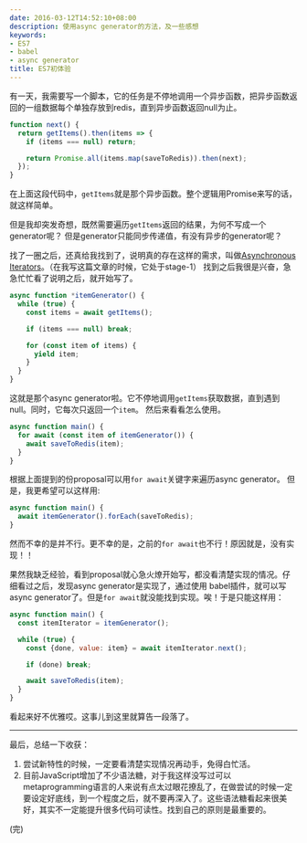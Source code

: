 ```yaml
---
date: 2016-03-12T14:52:10+08:00
description: 使用async generator的方法，及一些感想
keywords:
- ES7
- babel
- async generator
title: ES7初体验
---
```


有一天，我需要写一个脚本，它的任务是不停地调用一个异步函数，把异步函数返回的一组数据每个单独存放到redis，直到异步函数返回null为止。

```js
function next() {
  return getItems().then(items => {
    if (items === null) return;

    return Promise.all(items.map(saveToRedis)).then(next);
  });
}
```

在上面这段代码中，`getItems`就是那个异步函数。整个逻辑用Promise来写的话，就这样简单。

但是我却突发奇想，既然需要遍历`getItems`返回的结果，为何不写成一个generator呢？
但是generator只能同步传递值，有没有异步的generator呢？

找了一圈之后，还真给我找到了，说明真的存在这样的需求，叫做[Asynchronous Iterators](https://github.com/tc39/proposal-async-iteration)。（在我写这篇文章的时候，它处于stage-1）
找到之后我很是兴奋，急急忙忙看了说明之后，就开始写了。

```js
async function *itemGenerator() {
  while (true) {
    const items = await getItems();

    if (items === null) break;

    for (const item of items) {
      yield item;
    }
  }
}
```

这就是那个async generator啦。它不停地调用`getItems`获取数据，直到遇到null。同时，它每次只返回一个`item`。
然后来看看怎么使用。

```js
async function main() {
  for await (const item of itemGenerator()) {
    await saveToRedis(item);
  }
}
```

根据上面提到的份proposal可以用`for await`关键字来遍历async generator。
但是，我更希望可以这样用:

```js
async function main() {
  await itemGenerator().forEach(saveToRedis);
}
```

然而不幸的是并不行。更不幸的是，之前的`for await`也不行！原因就是，没有实现！！

果然我缺乏经验，看到proposal就心急火燎开始写，都没看清楚实现的情况。仔细看过之后，发现async generator是实现了，通过使用 babel插件，就可以写async generator了。但是`for await`就没能找到实现。唉！于是只能这样用：

```js
async function main() {
  const itemIterator = itemGenerator();

  while (true) {
    const {done, value: item} = await itemIterator.next();

    if (done) break;

    await saveToRedis(item);
  }
}
```

看起来好不优雅哎。这事儿到这里就算告一段落了。

---

最后，总结一下收获：

1. 尝试新特性的时候，一定要看清楚实现情况再动手，免得白忙活。
2. 目前JavaScript增加了不少语法糖，对于我这样没写过可以metaprogramming语言的人来说有点太过眼花撩乱了，在做尝试的时候一定要设定好底线，到一个程度之后，就不要再深入了。这些语法糖看起来很美好，其实不一定能提升很多代码可读性。找到自己的原则是最重要的。

(完)
